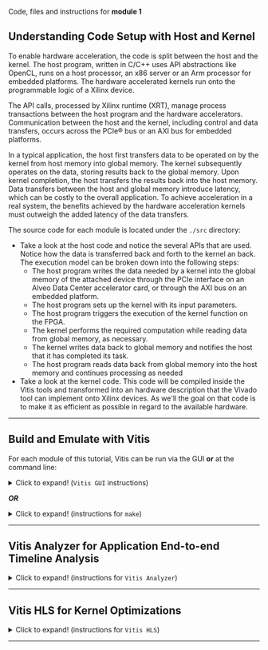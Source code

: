 Code, files and instructions for **module 1**

## Understanding Code Setup with Host and Kernel
To enable hardware acceleration, the code is split between the host and the kernel.  The host program, written in C/C++ uses API abstractions like OpenCL, runs on a host processor, an x86 server or an Arm processor for embedded platforms.  The hardware accelerated kernels run onto the programmable logic of a Xilinx device.

The API calls, processed by Xilinx runtime (XRT), manage process transactions between the host program and the hardware accelerators. Communication between the host and the kernel, including control and data transfers, occurs across the PCIe® bus or an AXI bus for embedded platforms.

In a typical application, the host first transfers data to be operated on by the kernel from host memory into global memory. The kernel subsequently operates on the data, storing results back to the global memory. Upon kernel completion, the host transfers the results back into the host memory. Data transfers between the host and global memory introduce latency, which can be costly to the overall application. To achieve acceleration in a real system, the benefits achieved by the hardware acceleration kernels must outweigh the added latency of the data transfers.

The source code for each module is located under the <code>./src</code> directory:
  + Take a look at the host code and notice the several APIs that are used. Notice how the data is transferred back and forth to the kernel an back. The execution model can be broken down into the following steps:
     + The host program writes the data needed by a kernel into the global memory of the attached device through the PCIe interface on an Alveo Data Center accelerator card, or through the AXI bus on an embedded platform.
     + The host program sets up the kernel with its input parameters.
     + The host program triggers the execution of the kernel function on the FPGA.
     + The kernel performs the required computation while reading data from global memory, as necessary.
     + The kernel writes data back to global memory and notifies the host that it has completed its task.
     + The host program reads data back from global memory into the host memory and continues processing as needed
  + Take a look at the kernel code.  This code will be compiled inside the Vitis tools and transformed into an hardware description that the Vivado tool can implement onto Xilinx devices. As we'll the goal on that code is to make it as efficient as possible in regard to the available hardware.
***
## Build and Emulate with Vitis
For each module of this tutorial, Vitis can be run via the GUI **or** at the command line:
<details>
  <summary>Click to expand! (<code>Vitis GUI</code> instructions)</summary>
  
   ### Using Vitis via the GUI
   1. Open a terminal
   2. Setup and launch Vitis  
   3. "File" menu -> "Import..." <a href="../images/gui1_import.png">(image)</a>
   4. Accept the default of the Vitis project exported zip file and click "Next" <a href="../images/gui2_next.png">(image)</a>
   5. Click "Browse" on the next window and navigate to the ./docs/module1_baseline/project directory <a href="../images/gui3_browse.png">(image)</a>
   6. Select the vitis_export_archive.ide.zip and click "Okay" <a href="../images/gui4_zip.png">(image)</a>
   7. Next window click "Finish" <a href="../images/gui5_finish.png">(image)</a>
    
   ### Setting up the Platform
   1. On the center window pane, click on the triple dot icon <code>[...]</code> right after the platform link <a href="../images/gui6_platform.png">(image)</a>
   2. Navigate to specify the platform accessible from your system
    
   ### Building and Emulating the Design
   Notice the "Assistant" window pane with its 3 main flow steps
   1. <code>Emulation-SW</code>: to validate the design at the functional level
   2. <code>Emulation-HW</code>: compile the kernel into a cycle accurate representation to better gauge metrics
   3. <code>Hardware</code>: to launch the full compilation and generate a bitstream
 
 Run the software emulation...
 
 Run the hardware emulation (takes over 10 minutes)
 
 After hardware emulation has completed, right click on the <code>Emulation_HW</code> and select "Run HLS" (this will spawn the Vitis HLS GUI)
 
 For instructions about Vitis HLS, please see below...
 
</details>

***OR***

<details>
  <summary>Click to expand! (instructions for <code>make</code>)</summary>
  
   ### Using **make**
   1. Open a terminal
   2. Setup Vitis
   3. Navigate to ./build
   4. Run: make run TARGET=sw_emu (for a functional emulation)
   5. Run: make run TARGET=hw_emu (for a more detailed emulation - takes 10 minutes or more)  
      * Avoid the "hw" which would take over an hour to run
   6. Navigate to ./build/cholesky_kernel_hw_emu/cholesky_kernel
      * There should be another cholesky_kernel directory at that level
   7. Run: vitis_hls -p cholesky_kernel (started the high-level synthesis GUI)
   8. Now that HLS is started, see instructions below for the rest...
      
</details>

***
## Vitis Analyzer for Application End-to-end Timeline Analysis

<details>
  <summary>Click to expand! (instructions for <code>Vitis Analyzer</code>)</summary>
  
   1. Open a terminal and setup Vitis
   2. Run: <code>vitis_analyzer &</code>
   3. Navigate to the module area compile files
   4. File menu...
      
The report has the following structure:

* *Host*

  * **OpenCL API Calls:**
    All OpenCL API calls are traced here. The activity time is measured from the host perspective.

   * **General:**
     All general OpenCL API calls such as clCreateProgramWithBinary, clCreateContext, and clCreateCommandQueue, are traced here.

   * **Queue:**
     OpenCL API calls that are associated with a specific command queue are traced here. This includes commands such as clEnqueueMigrateMemObjects, and clEnqueueNDRangeKernel. If the user application creates multiple command queues, then this section shows all the queues and activities.

   * **Data Transfer:**
     In this section the DMA transfers from the host to the device memory are traced. There are multiple DMA threads implemented in the OpenCL runtime and there is typically an equal number of DMA channels. The DMA transfer is initiated by the user application by calling OpenCL APIs such as clEnqueueMigrateMemObjects. These DMA requests are forwarded to the runtime which delegates to one of the threads. The data transfer from the host to the device appear under Write as they are written by the host, and the transfers from device to host appear under Read.
     
   *  **Kernel Enqueues:**
    The kernels enqueued by the host program are shown here. The kernels here should not be confused with the kernels/CUs on the device. Here kernel refers to the NDRangeKernels and tasks created by the OpenCL commands clEnqueueNDRangeKernels and clEnqueueTask. These are plotted against the time measured from the host's perspective. Multiple kernels can be scheduled to be executed at the same time, and they are traced from the point they are scheduled to run until the end of the kernel execution. This is the reason for multiple entries. The number of rows depend on the number of overlapping kernel executions.
    
* *Device "name"*

   Binary Container "name"
   Binary container name.

   * **Accelerator "name":**
       Name of the compute unit (a.k.a., Accelerator) on the FPGA.

   * **User Functions:**
       In the case of the Vivado HLS tool kernels, functions that are implemented as data flow processes are traced here. The trace for these functions show the number of active instances of these functions that are currently executing in parallel. These names are generated in hardware emulation when waveform is enabled.
            Note: Function level activity is only possible in hardware emulation.

       Function: "name a"
       Function: "name b"

   * **Read:**
       A CU reads from the DDR over AXI-MM ports. The trace of a data read by a CU is shown here. The activity is shown as transaction and the tool-tip for each transaction shows more details of the AXI transaction. These names are generated when --profile_kernel data is used where the format name is m_axi_<bundle name>(port).

   * **Write:**
       A CU writes to the DDR over AXI-MM ports. The trace of data written by a CU is shown here. The activity is shown as transactions and the tool-tip for each transaction shows more details of the AXI transaction. This is generated when --profile_kernel data is used where the format name is m_axi_<bundle name>(port).
      
</details>

***
## Vitis HLS for Kernel Optimizations

<details>
  <summary>Click to expand! (instructions for <code>Vitis HLS</code>)</summary>
  
   1. Open a terminal and setup Vitis
   2. Navigate to ./build/cholesky_kernel_hw_emu/cholesky_kernel
      * There should be another cholesky_kernel directory at that level
   3. Run: vitis_hls -p cholesky_kernel (started the high-level synthesis GUI)
   4. Now that HLS is started, see instructions below for the rest...
      
</details>

***
